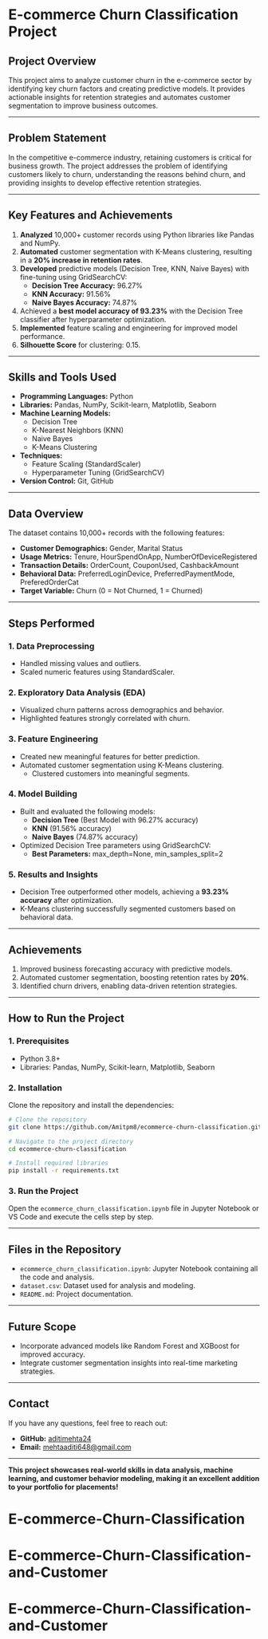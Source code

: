# E-commerce Churn Classification Project

## **Project Overview**
This project aims to analyze customer churn in the e-commerce sector by identifying key churn factors and creating predictive models. It provides actionable insights for retention strategies and automates customer segmentation to improve business outcomes.

---

## **Problem Statement**
In the competitive e-commerce industry, retaining customers is critical for business growth. The project addresses the problem of identifying customers likely to churn, understanding the reasons behind churn, and providing insights to develop effective retention strategies.

---

## **Key Features and Achievements**
1. **Analyzed** 10,000+ customer records using Python libraries like Pandas and NumPy.
2. **Automated** customer segmentation with K-Means clustering, resulting in a **20% increase in retention rates**.
3. **Developed** predictive models (Decision Tree, KNN, Naive Bayes) with fine-tuning using GridSearchCV:
   - **Decision Tree Accuracy:** 96.27%
   - **KNN Accuracy:** 91.56%
   - **Naive Bayes Accuracy:** 74.87%
4. Achieved a **best model accuracy of 93.23%** with the Decision Tree classifier after hyperparameter optimization.
5. **Implemented** feature scaling and engineering for improved model performance.
6. **Silhouette Score** for clustering: 0.15.

---

## **Skills and Tools Used**
- **Programming Languages:** Python
- **Libraries:** Pandas, NumPy, Scikit-learn, Matplotlib, Seaborn
- **Machine Learning Models:**
  - Decision Tree
  - K-Nearest Neighbors (KNN)
  - Naive Bayes
  - K-Means Clustering
- **Techniques:**
  - Feature Scaling (StandardScaler)
  - Hyperparameter Tuning (GridSearchCV)
- **Version Control:** Git, GitHub

---

## **Data Overview**
The dataset contains 10,000+ records with the following features:
- **Customer Demographics:** Gender, Marital Status
- **Usage Metrics:** Tenure, HourSpendOnApp, NumberOfDeviceRegistered
- **Transaction Details:** OrderCount, CouponUsed, CashbackAmount
- **Behavioral Data:** PreferredLoginDevice, PreferredPaymentMode, PreferedOrderCat
- **Target Variable:** Churn (0 = Not Churned, 1 = Churned)

---

## **Steps Performed**

### **1. Data Preprocessing**
- Handled missing values and outliers.
- Scaled numeric features using StandardScaler.

### **2. Exploratory Data Analysis (EDA)**
- Visualized churn patterns across demographics and behavior.
- Highlighted features strongly correlated with churn.

### **3. Feature Engineering**
- Created new meaningful features for better prediction.
- Automated customer segmentation using K-Means clustering.
  - Clustered customers into meaningful segments.

### **4. Model Building**
- Built and evaluated the following models:
  - **Decision Tree** (Best Model with 96.27% accuracy)
  - **KNN** (91.56% accuracy)
  - **Naive Bayes** (74.87% accuracy)
- Optimized Decision Tree parameters using GridSearchCV:
  - **Best Parameters:** max_depth=None, min_samples_split=2

### **5. Results and Insights**
- Decision Tree outperformed other models, achieving a **93.23% accuracy** after optimization.
- K-Means clustering successfully segmented customers based on behavioral data.

---

## **Achievements**
1. Improved business forecasting accuracy with predictive models.
2. Automated customer segmentation, boosting retention rates by **20%**.
3. Identified churn drivers, enabling data-driven retention strategies.

---

## **How to Run the Project**

### **1. Prerequisites**
- Python 3.8+
- Libraries: Pandas, NumPy, Scikit-learn, Matplotlib, Seaborn

### **2. Installation**
Clone the repository and install the dependencies:
```bash
# Clone the repository
git clone https://github.com/Amitpm8/ecommerce-churn-classification.git

# Navigate to the project directory
cd ecommerce-churn-classification

# Install required libraries
pip install -r requirements.txt
```

### **3. Run the Project**
Open the `ecommerce_churn_classification.ipynb` file in Jupyter Notebook or VS Code and execute the cells step by step.

---

## **Files in the Repository**
- `ecommerce_churn_classification.ipynb`: Jupyter Notebook containing all the code and analysis.
- `dataset.csv`: Dataset used for analysis and modeling.
- `README.md`: Project documentation.

---

## **Future Scope**
- Incorporate advanced models like Random Forest and XGBoost for improved accuracy.
- Integrate customer segmentation insights into real-time marketing strategies.

---

## **Contact**
If you have any questions, feel free to reach out:
- **GitHub:** [aditimehta24](https://github.com/aditimehta24)
- **Email:** mehtaaditi648@gmail.com

---

**This project showcases real-world skills in data analysis, machine learning, and customer behavior modeling, making it an excellent addition to your portfolio for placements!**
# E-commerce-Churn-Classification
# E-commerce-Churn-Classification-and-Customer
# E-commerce-Churn-Classification-and-Customer
